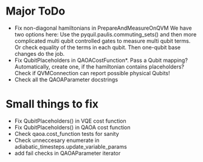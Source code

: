 # Major ToDo
 - Fix non-diagonal hamiltonians in PrepareAndMeasureOnQVM
   We have two options here: Use the pyquil.paulis.commuting_sets()
   and then more complicated multi qubit controlled gates to measure multi
   qubit terms. Or check equality of the terms in each qubit. Then one-qubit base
   changes do the job.
 - Fix QubitPlaceholders in QAOACostFunction*. Pass a Qubit mapping? Automatically,
   create one, if the hamiltonian contains placeholders? Check if QVMConnection
   can report possible physical Qubits!
 - Check all the QAOAParameter docstrings

# Small things to fix
 - Fix QubitPlaceholders() in VQE cost function
 - Fix QubitPlaceholders() in QAOA cost function
 - Check qaoa.cost_function tests for sanity
 - Check unneccesary enumerate in adiabatic_timesteps.update_variable_params
 - add fail checks in QAOAParameter iterator
